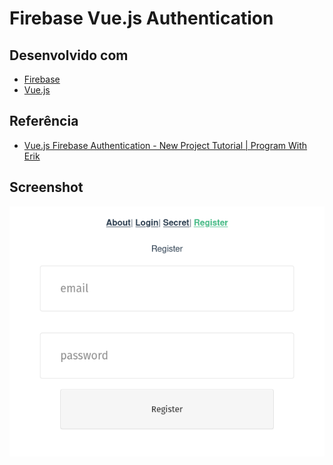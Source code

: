 # Firebase Vue.js Authentication

## Desenvolvido com

- [Firebase][firebase]
- [Vue.js][vuejs]

## Referência

- [Vue.js Firebase Authentication - New Project Tutorial |  Program With Erik][reference]

## Screenshot

![screenshot](.github/screenshot.png)

[firebase]: https://firebase.google.com/
[vuejs]: https://vuejs.org/
[reference]: https://www.youtube.com/watch?v=XtbYBoKb2zY

